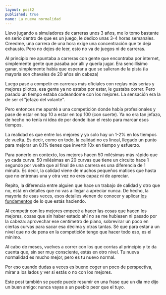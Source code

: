 ```yaml
---
layout: post2
published: true
name: La nueva normalidad
---
```


Llevo jugando a simuladores de carreras unos 3 años, me lo tomo bastante en serio dentro de que es un juego, le dedico unas 3-4 horas semanales. Creedme, una carrera de una hora exige una concentración que te deja exhausto. Pero no dejes de leer, esto no va de juegos ni de carreras.

Al principio me apuntaba a carreras con gente que encontraba por internet, simplemente gente que pasaba por allí y quería jugar. Era sencillísimo ganar, simplemente había que esperar a que se salieran de la pista (la mayoría son chavales de 20 años sin cabeza)

Luego pasé a competir en carreras más oficiales con reglas más serias y mejores pilotos, esa gente ya no estaba por estar, le gustaba correr. Pero pasado un tiempo estaba codeandome con los mejores. La sensación era la de ser el "jefazo del volante".

Pero entonces me apunté a una competición donde había profesionales y pase de estar en top 10 a estar en top 100 (con suerte). Ya no era tan jefazo, de hecho no tenía ni idea de por donde iban el resto para marcar esos tiempos.

La realidad es que entre los mejores y yo solo hay un 1-2% en los tiempos de vuelta. Es decir, como en todo, la calidad no es lineal, llegado un punto para mejorar un 0.1% tienes que invertir 10x en tiempo y esfuerzo.

Para ponerlo en contexto, los mejores hacen 50 milésimas más rápido que yo cada curva. 50 milésimas en 20 curvas que tiene un circuito hace 1 segundo por vuelta que al final de una carrera es una diferencia de 1 minuto. Es decir, la calidad viene de muchos pequeños matices que hasta que no entrenas una y otra vez no eres capaz ni de apreciar.

Repito, la diferencia entre alguien que hace un trabajo de calidad y otro que no, está en detalles que no vas a llegar a apreciar nunca. De hecho, la mayoría de esas veces, esos detalles vienen de conocer y aplicar [los fundamentos](/2019/11/03/los-fundamentos.html) de lo que estás haciendo.

Al competir con los mejores empecé a hacer las cosas que hacen los mejores, cosas que sin haber estado ahí no se me hubiesen ni pasado por la cabeza: aprovechar ese centímetro de piano, sobrevirar un poco en ciertas curvas para sacar esa décima y otras tantas. Sé que para estar a un nivel que no de pena en la competición tengo que hacer todo eso, es el mínimo.

Al cabo de meses, vuelves a correr con los que corrías al principio y te da cuenta que, sin ser muy consciente, estás en otro nivel. Tu nueva normalidad es mucho mejor, pero es tu nuevo normal.

Por eso cuando dudas a veces es bueno coger un poco de perspectiva, mirar a los lados y ver si estás o no con los mejores.

Este post también se puede puede resumir en una frase que un día me dijo un buen amigo: nunca vayas a un pueblo peor que el tuyo.



